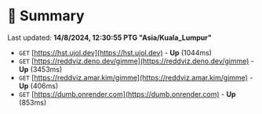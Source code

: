 # 📖 Summary
Last updated: **14/8/2024, 12:30:55 PTG "Asia/Kuala_Lumpur"**

- `GET` [https://hst.ujol.dev](https://hst.ujol.dev) - **Up** (1044ms)
- `GET` [https://reddviz.deno.dev/gimme](https://reddviz.deno.dev/gimme) - **Up** (3453ms)
- `GET` [https://reddviz.amar.kim/gimme](https://reddviz.amar.kim/gimme) - **Up** (406ms)
- `GET` [https://dumb.onrender.com](https://dumb.onrender.com) - **Up** (853ms)
